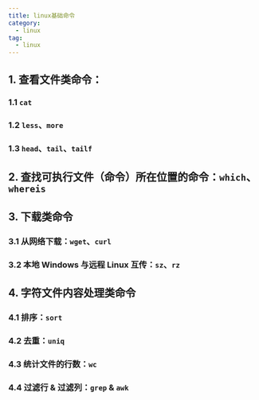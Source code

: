 ```yaml
---
title: linux基础命令
category:
  - linux
tag:
  - linux
---
```


## 1. 查看文件类命令：

### 1.1 `cat`

### 1.2 `less`、`more`

### 1.3 `head`、`tail`、`tailf`

## 2. 查找可执行文件（命令）所在位置的命令：`which`、`whereis`

## 3. 下载类命令

### 3.1 从网络下载：`wget`、`curl`

### 3.2 本地 Windows 与远程 Linux 互传：`sz`、`rz`

## 4. 字符文件内容处理类命令

### 4.1 排序：`sort`

### 4.2 去重：`uniq`

### 4.3 统计文件的行数：`wc`

### 4.4 过滤行 & 过滤列：`grep` & `awk`